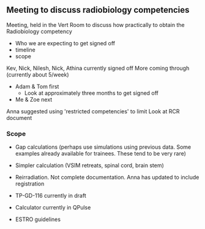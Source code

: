 ## Meeting to discuss radiobiology competencies

Meeting, held in the Vert Room to discuss how practically to obtain the Radiobiology competency

- Who  we are expecting to get signed off
- timeline
- scope

Kev, Nick, Nilesh, Nick, Athina currently signed off
More coming through (currently about 5/week)

- Adam & Tom first
  - Look at approximately three months to get signed off
- Me & Zoe next



Anna suggested using 'restricted competencies' to limit 
Look at RCR document

 ### Scope
-  Gap calculations (perhaps use simulations using previous data. Some examples already available for trainees. These tend to be very rare)
-  Simpler calculation (VSIM retreats, spinal cord, brain stem)

- Reirradiation. Not complete documentation. Anna has updated to include registration
- TP-GD-116 currently in draft
- Calculator currently in QPulse

- ESTRO guidelines

